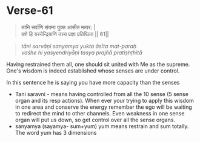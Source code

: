 # Verse-61

> तानि सर्वाणि संयम्य युक्त आसीत मत्पर: |  
वशे हि यस्येन्द्रियाणि तस्य प्रज्ञा प्रतिष्ठिता || 61||

> *tāni sarvāṇi sanyamya yukta āsīta mat-paraḥ  
vaśhe hi yasyendriyāṇi tasya prajñā pratiṣhṭhitā*

Having restrained them all, one should
sit united with Me as the supreme. One's wisdom is indeed
established whose senses are under control. 

In this sentence he is saying you have more capacity than the senses 
- Tani saravni - means having controlled from all the 10 sense (5 sense organ and its resp actions). When ever your trying to apply this wisdom in one area and conserve the energy remember the ego will be waiting to redirect the mind to other channels. Even weakness in one sense organ will put us down, so get control over all the sense organs.
- sanyamya (sayamya- sum+yum) yum means restrain and sum totally. The word yum has 3 dimensions 

<!--stackedit_data:
eyJoaXN0b3J5IjpbMjA0MzQ1NTA1MSw1NDk5NjkyODcsLTE2Nj
I5Njk1LC04MDkyNjI5ODEsLTIwMTQ5MzQ3MDYsMTQzNDQxMjI4
NCwtNTM5MDg2MDA0XX0=
-->
